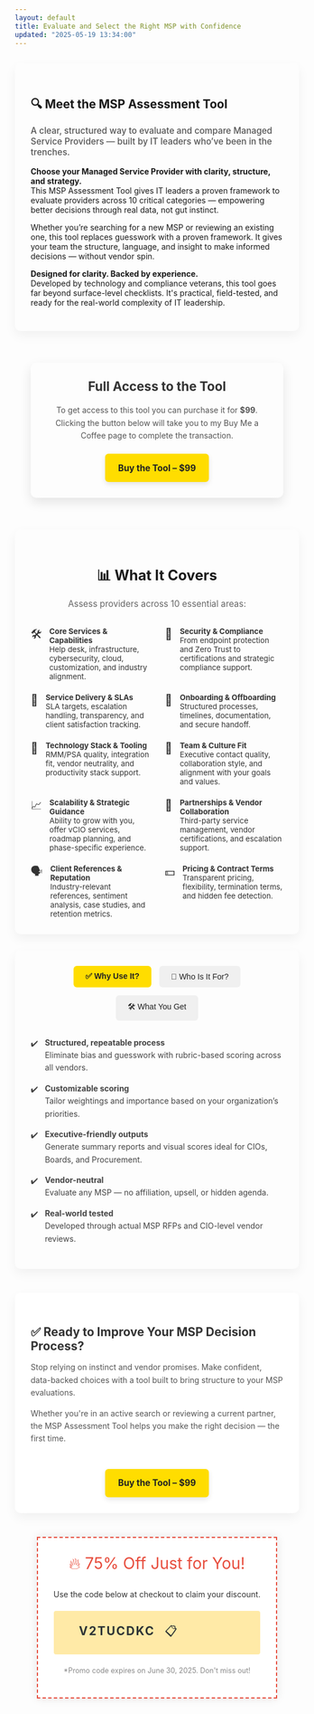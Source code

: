 ```yaml
---
layout: default
title: Evaluate and Select the Right MSP with Confidence
updated: "2025-05-19 13:34:00"
---
```



<style>
    .intro-card {
  max-width: 900px;
  margin: 2em auto;
  padding: 2em;
  background-color: #fdfdfd;
  border-radius: 10px;
  box-shadow: 0 8px 20px rgba(0,0,0,0.05);

}

.intro-card h2 {
  font-size: 1.6em;
  margin-bottom: 0.5em;
  color: #333;
  text-align: center;
}

.intro-card .lead {
  font-size: 1.1em;
  font-weight: 500;
  color: #555;
  margin-bottom: 1em;
}

</style>

<section class="intro-card">
  <h1>🔍 Meet the MSP Assessment Tool</h1>
  <p class="lead">
    A clear, structured way to evaluate and compare Managed Service Providers — built by IT leaders who’ve been in the trenches.
  </p>
  <p><strong>Choose your Managed Service Provider with clarity, structure, and strategy.</strong><br />
This MSP Assessment Tool gives IT leaders a proven framework to evaluate providers across 10 critical categories — empowering better decisions through real data, not gut instinct.
  <p>
    Whether you’re searching for a new MSP or reviewing an existing one, this tool replaces guesswork with a proven framework. It gives your team the structure, language, and insight to make informed decisions — without vendor spin.
  </p>
  <p><strong>Designed for clarity. Backed by experience.</strong><br>
    Developed by technology and compliance veterans, this tool goes far beyond surface-level checklists. It's practical, field-tested, and ready for the real-world complexity of IT leadership.
  </p>
</section>


<style>    
.services-container {
  display: flex;
  flex-direction: column;
  align-items: center;
  padding: 2em;
}

.service-card {
  background-color: #fdfdfd;
  border-radius: 10px;
  box-shadow: 0 8px 20px rgba(0, 0, 0, 0.1);
  padding: 2em;
  max-width: 500px;
  text-align: center;
  margin-bottom: 2em;
}

.service-title {
  margin-top: 0;
  font-size: 1.6em;
  color: #333;
}

.service-description {
  font-size: 1em;
  line-height: 1.6;
  color: #555;
  margin-bottom: 1.5em;
}

.purchase-btn {
  display: inline-block;
  background-color: #ffdd00;
  color: #222;
  padding: 1em 1.5em;
  border-radius: 6px;
  text-decoration: none;
  font-weight: bold;
  font-size: 1.1em;
  box-shadow: 0 4px 10px rgba(0, 0, 0, 0.1);
  transition: all 0.3s ease;
}

.purchase-btn:hover {
  background-color: #ffc400;
  box-shadow: 0 6px 14px rgba(0, 0, 0, 0.15);
  transform: translateY(-2px);
}

    </style>

<div class="services-container">
  <div class="service-card">
    <h2 class="service-title">Full Access to the Tool</h2>
    <p class="service-description">
      To get access to this tool you can purchase it for <strong>$99</strong>.
      Clicking the button below will take you to my Buy Me a Coffee page to complete the transaction.
    </p>
    <a href="https://www.buymeacoffee.com/sswrighton/e/410060" target="_blank" class="purchase-btn">
      Buy the Tool – $99
    </a>
  </div>
</div>




<style>
    .coverage-section {
  max-width: 900px;
  margin: 0 auto;
  padding: 2em;
  background: ##fdfdfd;
  border-radius: 10px;
  box-shadow: 0 8px 20px rgba(0, 0, 0, 0.05);
}

.coverage-section h2 {
  text-align: center;
  font-size: 1.8em;
  margin-bottom: 0.5em;
}

.coverage-intro {
  text-align: center;
  margin-bottom: 2em;
  font-size: 1.1em;
  color: #666;
}

.coverage-grid {
  display: grid;
  grid-template-columns: 1fr 1fr;
  gap: 1.5em 2em;
}

.coverage-item {
  display: flex;
  align-items: flex-start;
  gap: 1em;
  font-size: 0.95em;
  color: #333;
}

.coverage-icon {
  font-size: 1.5em;
  line-height: 1;
  flex-shrink: 0;
  margin-top: 0.2em;
}

</style>

<section class="coverage-section">
  <h2>📊 What It Covers</h2>
  <p class="coverage-intro">Assess providers across 10 essential areas:</p>

  <div class="coverage-grid">
    <div class="coverage-item">
      <span class="coverage-icon">🛠️</span>
      <div>
        <strong>Core Services & Capabilities</strong><br>
        Help desk, infrastructure, cybersecurity, cloud, customization, and industry alignment.
      </div>
    </div>
    <div class="coverage-item">
      <span class="coverage-icon">🔐</span>
      <div>
        <strong>Security & Compliance</strong><br>
        From endpoint protection and Zero Trust to certifications and strategic compliance support.
      </div>
    </div>
    <div class="coverage-item">
      <span class="coverage-icon">📄</span>
      <div>
        <strong>Service Delivery & SLAs</strong><br>
        SLA targets, escalation handling, transparency, and client satisfaction tracking.
      </div>
    </div>
    <div class="coverage-item">
      <span class="coverage-icon">🧳</span>
      <div>
        <strong>Onboarding & Offboarding</strong><br>
        Structured processes, timelines, documentation, and secure handoff.
      </div>
    </div>
    <div class="coverage-item">
      <span class="coverage-icon">🧰</span>
      <div>
        <strong>Technology Stack & Tooling</strong><br>
        RMM/PSA quality, integration fit, vendor neutrality, and productivity stack support.
      </div>
    </div>
    <div class="coverage-item">
      <span class="coverage-icon">🤝</span>
      <div>
        <strong>Team & Culture Fit</strong><br>
        Executive contact quality, collaboration style, and alignment with your goals and values.
      </div>
    </div>
    <div class="coverage-item">
      <span class="coverage-icon">📈</span>
      <div>
        <strong>Scalability & Strategic Guidance</strong><br>
        Ability to grow with you, offer vCIO services, roadmap planning, and phase-specific experience.
      </div>
    </div>
    <div class="coverage-item">
      <span class="coverage-icon">🔗</span>
      <div>
        <strong>Partnerships & Vendor Collaboration</strong><br>
        Third-party service management, vendor certifications, and escalation support.
      </div>
    </div>
    <div class="coverage-item">
      <span class="coverage-icon">🗣️</span>
      <div>
        <strong>Client References & Reputation</strong><br>
        Industry-relevant references, sentiment analysis, case studies, and retention metrics.
      </div>
    </div>
    <div class="coverage-item">
      <span class="coverage-icon">💵</span>
      <div>
        <strong>Pricing & Contract Terms</strong><br>
        Transparent pricing, flexibility, termination terms, and hidden fee detection.
      </div>
    </div>
  </div>
</section>



<style>
    .tabbed-section {
  max-width: 900px;
  margin: 2em auto;
  padding: 2em;
  background: #fdfdfd;
  border-radius: 10px;
  box-shadow: 0 8px 20px rgba(0,0,0,0.05);
}

.tab-buttons {
  display: flex;
  justify-content: center;
  margin-bottom: 2em;
  flex-wrap: wrap;
  gap: 1em;
}

.tab-btn {
  background: #f0f0f0;
  border: none;
  padding: 0.75em 1.5em;
  font-size: 1em;
  border-radius: 6px;
  cursor: pointer;
  color: #222;
  transition: background 0.3s;
}

.tab-btn.active {
  background: #ffdd00;
  font-weight: bold;
  color: #222;
}

.tab-content {
  display: none;
}

.tab-content.active {
  display: block;
}

.tab-content ul {
  list-style: none;
  padding: 0;
}

.tab-content ul li {
  margin-bottom: 1em;
  padding-left: 1.8em;
  position: relative;
  line-height: 1.6;
  color: #444;
}

.tab-content ul li::before {
  content: "✔️";
  position: absolute;
  left: 0;
  top: 0.1em;
}

</style>

<section class="tabbed-section">
  <div class="tab-buttons">
    <button class="tab-btn active" data-tab="why">✅ Why Use It?</button>
    <button class="tab-btn" data-tab="who">🧠 Who Is It For?</button>
    <button class="tab-btn" data-tab="what">🛠 What You Get</button>
  </div>

  <div class="tab-content active" id="tab-why">
    <ul>
      <li><strong>Structured, repeatable process</strong><br>Eliminate bias and guesswork with rubric-based scoring across all vendors.</li>
      <li><strong>Customizable scoring</strong><br>Tailor weightings and importance based on your organization’s priorities.</li>
      <li><strong>Executive-friendly outputs</strong><br>Generate summary reports and visual scores ideal for CIOs, Boards, and Procurement.</li>
      <li><strong>Vendor-neutral</strong><br>Evaluate any MSP — no affiliation, upsell, or hidden agenda.</li>
      <li><strong>Real-world tested</strong><br>Developed through actual MSP RFPs and CIO-level vendor reviews.</li>
    </ul>
  </div>

  <div class="tab-content" id="tab-who">
    <ul>
      <li><strong>CIOs & IT Directors</strong> evaluating MSP partnerships</li>
      <li><strong>Procurement teams</strong> comparing managed service proposals</li>
      <li><strong>IT consultants</strong> conducting vendor assessments for clients</li>
      <li><strong>Organizations</strong> planning a managed services transition</li>
    </ul>
  </div>

  <div class="tab-content" id="tab-what">
    <ul>
      <li>Interactive Excel workbook with embedded scoring logic</li>
      <li>Full scoring rubric with 1–5 scale definitions across all categories</li>
      <li>Guided questions for sales calls and reference checks</li>
      <li>Executive summary templates for internal reporting</li>
      <li>Free-text fields for qualitative notes and observations</li>
    </ul>
  </div>
</section>


<script>
  const tabButtons = document.querySelectorAll('.tab-btn');
  const tabContents = document.querySelectorAll('.tab-content');

  tabButtons.forEach(button => {
    button.addEventListener('click', () => {
      const target = button.getAttribute('data-tab');

      // Remove active classes
      tabButtons.forEach(btn => btn.classList.remove('active'));
      tabContents.forEach(tab => tab.classList.remove('active'));

      // Add active to selected
      button.classList.add('active');
      document.getElementById(`tab-${target}`).classList.add('active');
    });
  });
</script>

<style>
    .cta-split {
  display: flex;
  flex-wrap: wrap;
  justify-content: space-between;
  gap: 2em;
  background-color: #fff;
  padding: 2em;
  border-radius: 10px;
  box-shadow: 0 8px 20px rgba(0,0,0,0.05);
  max-width: 900px;
  margin: 3em auto;
  align-items: center;
}

.cta-text {
  flex: 1 1 65%;
}

.cta-text h2 {
  font-size: 1.5em;
  margin-bottom: 0.5em;
  color: #333;
}

.cta-text p {
  font-size: 1em;
  line-height: 1.6;
  color: #555;
  margin-bottom: 1em;
}

.cta-action {
  flex: 1 1 30%;
  text-align: center;
}

.purchase-btn {
  display: inline-block;
  background-color: #ffdd00;
  color: #222;
  padding: 1em 1.5em;
  border-radius: 6px;
  text-decoration: none;
  font-weight: bold;
  font-size: 1.1em;
  box-shadow: 0 4px 10px rgba(0,0,0,0.1);
  transition: all 0.3s ease;
}

.purchase-btn:hover {
  background-color: #ffc400;
  box-shadow: 0 6px 14px rgba(0,0,0,0.15);
  transform: translateY(-2px);
}

    </style>
<section class="cta-split">
    <div class="cta-text">
        <h2>✅ Ready to Improve Your MSP Decision Process?</h2>
        <p>
        Stop relying on instinct and vendor promises. Make confident, data-backed choices with a tool built to bring structure to your MSP evaluations.
        </p>
        <p>
        Whether you're in an active search or reviewing a current partner, the MSP Assessment Tool helps you make the right decision — the first time.
        </p>
    </div>
    <div class="cta-action">
        <a href="https://www.buymeacoffee.com/sswrightone/410060" target="_blank" class="purchase-btn">
            Buy the Tool – $99
        </a>
    </div>
</section>




 <style>
    

    .promo-banner {
      background-color: #fff;
      border: 2px dashed #e74c3c;
      color: #333;
      padding: 2em;
      text-align: center;
      max-width: 400px;
      box-shadow: 0 0 15px rgba(0,0,0,0.1);
    }

    .promo-banner .h1 {
      margin-top: 0;
      color: #e74c3c;
      font-size: 2em;
    }

    .promo-code {
      background-color: #ffeaa7;
      color: #2d3436;
      padding: 1em;
      font-weight: bold;
      font-size: 1.5em;
      margin: 1em 0;
      border-radius: 4px;
      letter-spacing: 2px;
    }

    .expiry-note {
      font-size: 0.9em;
      color: #888;
    }
    .promo-wrapper {
  display: flex;
  justify-content: center;
  align-items: center;
}
.copy-btn {
  background: none;
  border: none;
  cursor: pointer;
  font-size: 1em;
  margin-left: 0.5em;
  padding: 0;
  color: #2d3436;
}

.copy-btn:hover {
  color: #e74c3c;
}
.copy-feedback {
  margin-left: 0.5em;
  color: #27ae60;
  font-size: 0.9em;
  opacity: 0;
  transition: opacity 0.3s ease;
}

.copy-feedback.visible {
  opacity: 1;
}
  </style>

<div class="promo-wrapper">

<div class="promo-banner">
    <p class="h1">🔥 75% Off Just for You!</p>
    <p>Use the code below at checkout to claim your discount.</p>
    <div class="promo-code">V2TUCDKC
    <button class="copy-btn" onclick="copyCode()" title="Copy to clipboard">📋</button>
    <span class="copy-feedback" id="copy-feedback">Copied!</span>
    </div>
    <p class="expiry-note">*Promo code expires on June 30, 2025. Don't miss out!</p>

</div>
</div>

<script>
    const feedback = document.getElementById('copy-feedback');
    function copyCode() {
        const codeText = 'V2TUCDKC';
        navigator.clipboard.writeText(codeText).then(() => {
            feedback.classList.add('visible');
            setTimeout(() => {
                            feedback.classList.remove('visible');
                        }, 1500);
        }).catch(err => {
            console.error('Failed to copy: ', err);
        });
    }
</script>